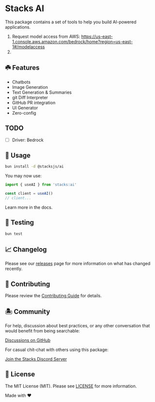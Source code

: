 # Stacks AI

This package contains a set of tools to help you build AI-powered applications.

1. Request model access from AWS: <https://us-east-1.console.aws.amazon.com/bedrock/home?region=us-east-1#/modelaccess>
2.

## ☘️ Features

- Chatbots
- Image Generation
- Text Generation & Summaries
- git Diff Interpreter
- GitHub PR integration
- UI Generator
- Zero-config

## TODO

- [ ] Driver: Bedrock

## 🤖 Usage

```bash
bun install -d @stacksjs/ai
```

You may now use:

```ts
import { useAI } from 'stacks:ai'

const client = useAI()
// client...
```

Learn more in the docs.

## 🧪 Testing

```bash
bun test
```

## 📈 Changelog

Please see our [releases](https://github.com/stacksjs/stacks/releases) page for more information on what has changed recently.

## 🚜 Contributing

Please review the [Contributing Guide](https://github.com/stacksjs/contributing) for details.

## 🏝 Community

For help, discussion about best practices, or any other conversation that would benefit from being searchable:

[Discussions on GitHub](https://github.com/stacksjs/stacks/discussions)

For casual chit-chat with others using this package:

[Join the Stacks Discord Server](https://discord.gg/stacksjs)

## 📄 License

The MIT License (MIT). Please see [LICENSE](https://github.com/stacksjs/stacks/tree/main/LICENSE.md) for more information.

Made with ❤️

